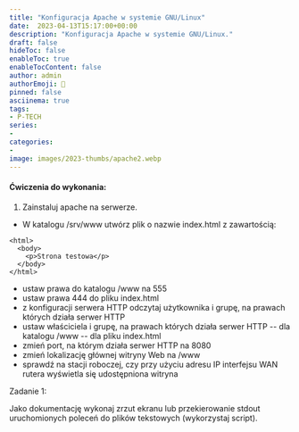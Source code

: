 ```yaml
---
title: "Konfiguracja Apache w systemie GNU/Linux"
date:  2023-04-13T15:17:00+00:00
description: "Konfiguracja Apache w systemie GNU/Linux."
draft: false
hideToc: false
enableToc: true
enableTocContent: false
author: admin
authorEmoji: 🐧
pinned: false
asciinema: true
tags:
- P-TECH
series:
-
categories:
- 
image: images/2023-thumbs/apache2.webp
---
```

#### Ćwiczenia do wykonania:
1. Zainstaluj apache na serwerze.
* W katalogu /srv/www utwórz plik o nazwie index.html z zawartością:

```
<html>
  <body>
    <p>Strona testowa</p>
  </body>
</html>
```

* ustaw prawa do katalogu /www na 555
* ustaw prawa 444 do pliku index.html
* z konfiguracji serwera HTTP odczytaj użytkownika i grupę, na prawach których działa serwer HTTP
* ustaw właściciela i grupę, na prawach których działa serwer HTTP
-- dla katalogu /www
-- dla pliku index.html
* zmień port, na którym działa serwer HTTP na 8080
* zmień lokalizację głównej witryny Web na /www
* sprawdź na stacji roboczej, czy przy użyciu adresu IP interfejsu WAN rutera wyświetla się udostępniona witryna

Zadanie 1:
<script async id="asciicast-577321" src="https://asciinema.org/a/577321.js"></script>
Jako dokumentację wykonaj zrzut ekranu lub przekierowanie stdout uruchomionych poleceń do plików tekstowych (wykorzystaj script).
<script async id="asciicast-577292" src="https://asciinema.org/a/577292.js"></script>
